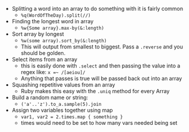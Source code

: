 * Splitting a word into an array to do something with it is fairly
common
  * `%q(WordOfTheDay).split(//)`
* Finding the longest word in array
  * `%w{Some array}.max-by(&:length)`
* Sort array by longest
  * `%w(some array).sort_by(&:length)`
  * This will output from smallest to biggest. Pass a `.reverse` and you
  should be golden.
* Select items from an array
  * this is easily done with `.select` and then passing the value into
  a regex like: `x =~ /[aeiou]/`
  * Anything that passes is true will be passed back out into an array
* Squashing repetitive values from an array
  * Ruby makes this easy with the `.uniq` method for every Array
* Build a random name or string:
	* `('a'..'z').to_a.sample(5).join`
* Assign two variables together using map
	* `var1, var2 = 2.times.map { something }`
	* times would need to be set to how many vars needed being set

